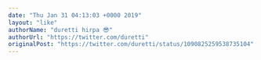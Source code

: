 ```yaml
---
date: "Thu Jan 31 04:13:03 +0000 2019"
layout: "like"
authorName: "duretti hirpa 😎"
authorUrl: "https://twitter.com/duretti"
originalPost: "https://twitter.com/duretti/status/1090825259538735104"
---
```

